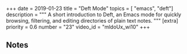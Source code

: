 +++
date = 2019-01-23
title = "Deft Mode"
topics = [ "emacs", "deft"]
description = """
A short introduction to Deft, an Emacs mode for quickly browsing, filtering, and editing directories of plain text notes.
"""
[extra]
priority = 0.6
number = "23"
video_id = "mldoUx_wi10"
+++

## Notes